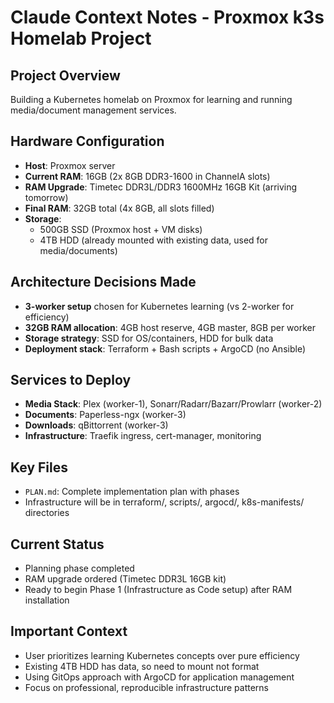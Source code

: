# Claude Context Notes - Proxmox k3s Homelab Project

## Project Overview
Building a Kubernetes homelab on Proxmox for learning and running media/document management services.

## Hardware Configuration
- **Host**: Proxmox server
- **Current RAM**: 16GB (2x 8GB DDR3-1600 in ChannelA slots)
- **RAM Upgrade**: Timetec DDR3L/DDR3 1600MHz 16GB Kit (arriving tomorrow)
- **Final RAM**: 32GB total (4x 8GB, all slots filled)
- **Storage**: 
  - 500GB SSD (Proxmox host + VM disks)
  - 4TB HDD (already mounted with existing data, used for media/documents)

## Architecture Decisions Made
- **3-worker setup** chosen for Kubernetes learning (vs 2-worker for efficiency)
- **32GB RAM allocation**: 4GB host reserve, 4GB master, 8GB per worker
- **Storage strategy**: SSD for OS/containers, HDD for bulk data
- **Deployment stack**: Terraform + Bash scripts + ArgoCD (no Ansible)

## Services to Deploy
- **Media Stack**: Plex (worker-1), Sonarr/Radarr/Bazarr/Prowlarr (worker-2)
- **Documents**: Paperless-ngx (worker-3)  
- **Downloads**: qBittorrent (worker-3)
- **Infrastructure**: Traefik ingress, cert-manager, monitoring

## Key Files
- `PLAN.md`: Complete implementation plan with phases
- Infrastructure will be in terraform/, scripts/, argocd/, k8s-manifests/ directories

## Current Status
- Planning phase completed
- RAM upgrade ordered (Timetec DDR3L 16GB kit)
- Ready to begin Phase 1 (Infrastructure as Code setup) after RAM installation

## Important Context
- User prioritizes learning Kubernetes concepts over pure efficiency
- Existing 4TB HDD has data, so need to mount not format
- Using GitOps approach with ArgoCD for application management
- Focus on professional, reproducible infrastructure patterns